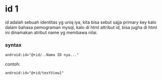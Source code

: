 # id 1
id adalah sebuah identitas yg uniq iya, kita bisa sebut sajja primary key kalo dalam bahasa pemograman mysql, kalo di html attribut id, bisa jugha di html ini dinamakan atribut name yg membawa nilai.

### syntax
```xml
android:id="@+id/..Nama ID nya..."
```

contoh:
```xml
android:id="@+id/textView1"
```


